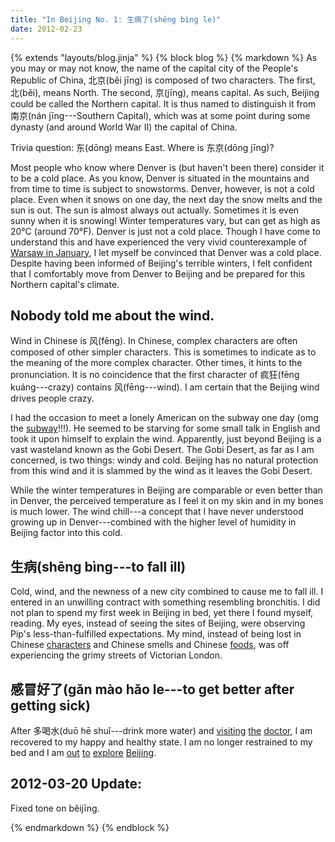 ```yaml
---
title: "In Beijing No. 1: 生病了(shēng bìng le)"
date: 2012-02-23
---
```

{% extends "layouts/blog.jinja" %}
{% block blog %}
{% markdown %}
As you may or may not know, the name of the capital city of the People's
Republic of China, 北京(běi jīng) is composed of two characters.  The first,
北(běi), means North.  The second, 京(jīng), means capital.  As such, Beijing
could be called the Northern capital.  It is thus named to distinguish it from
南京(nán jīng---Southern Capital), which was at some point during some dynasty
(and around World War II) the capital of China.

Trivia question: 东(dōng) means East.  Where is 东京(dōng jīng)?

Most people who know where Denver is (but haven't been there) consider it to be
a cold place.  As you know, Denver is situated in the mountains and from time to
time is subject to snowstorms.  Denver, however, is not a cold place.  Even when
it snows on one day, the next day the snow melts and the sun is out.  The sun is
almost always out actually.  Sometimes it is even sunny when it is snowing!
Winter temperatures vary, but can get as high as 20&deg;C (around 70&deg;F).
Denver is just not a cold place.  Though I have come to understand this and have
experienced the very vivid counterexample of [Warsaw in
January](http://www.flickr.com/photos/rockymeza/5281000480/), I let myself be
convinced that Denver was a cold place.  Despite having been informed of
Beijing's terrible winters, I felt confident that I comfortably move from Denver
to Beijing and be prepared for this Northern capital's climate.

## Nobody told me about the wind.

Wind in Chinese is 风(fēng).  In Chinese, complex characters are often composed
of other simpler characters.  This is sometimes to indicate as to the meaning of
the more complex character.  Other times, it hints to the pronunciation.  It is
no coincidence that the first character of 疯狂(fēng kuáng---crazy) contains
风(fēng---wind).  I am certain that the Beijing wind drives people crazy.

I had the occasion to meet a lonely American on the subway one day (omg the
[subway](http://www.flickr.com/photos/rockymeza/6923303343/)!!!).  He seemed to
be starving for some small talk in English and took it upon himself to explain
the wind.  Apparently, just beyond Beijing is a vast wasteland known as the Gobi
Desert.  The Gobi Desert, as far as I am concerned, is two things: windy and
cold.  Beijing has no natural protection from this wind and it is slammed by the
wind as it leaves the Gobi Desert.

While the winter temperatures in Beijing are comparable or even better than in
Denver, the perceived temperature as I feel it on my skin and in my bones is
much lower.  The wind chill---a concept that I have never understood growing up
in Denver---combined with the higher level of humidity in Beijing factor into
this cold.

## 生病(shēng bìng---to fall ill)

Cold, wind, and the newness of a new city combined to cause me to fall ill.  I
entered in an unwilling contract with something resembling bronchitis.  I did
not plan to spend my first week in Beijing in bed, yet there I found myself,
reading.  My eyes, instead of seeing the sites of Beijing, were observing Pip's
less-than-fulfilled expectations.  My mind, instead of being lost in Chinese
[characters](http://www.flickr.com/photos/rockymeza/6849375617/) and Chinese
smells and Chinese [foods](http://www.flickr.com/photos/rockymeza/6923326071/),
was off experiencing the grimy streets of Victorian London.

## 感冒好了(gǎn mào hǎo le---to get better after getting sick)

After 多喝水(duō hē shuǐ---drink more water) and
[visiting](http://www.flickr.com/photos/rockymeza/6777221466/)
[the](http://www.flickr.com/photos/rockymeza/6777219218/)
[doctor](http://www.flickr.com/photos/rockymeza/6923334583/), I am recovered to
my happy and healthy state.  I am no longer restrained to my bed and I am
[out](http://www.flickr.com/photos/rockymeza/6777192562/)
[to](http://www.flickr.com/photos/rockymeza/6777191388/)
[explore](http://www.flickr.com/photos/rockymeza/6849380493/)
[Beijing](http://www.flickr.com/photos/rockymeza/6849378651/).

## 2012-03-20 Update:

Fixed tone on běijīng.

{% endmarkdown %}
{% endblock %}
